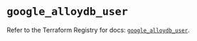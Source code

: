 # `google_alloydb_user`

Refer to the Terraform Registry for docs: [`google_alloydb_user`](https://registry.terraform.io/providers/hashicorp/google/6.18.1/docs/resources/alloydb_user).
